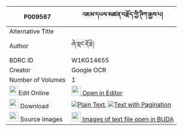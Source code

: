 |P009567|འཇམ་དཔལ་མཚན་བརྗོད་ཀྱི་ཊིཀ་རྒྱས་པ། 
| --- | --- 
|Alternative Title |
|Author| ཞེ་སྡང་རྡོ་རྗེ།
|BDRC ID | W1KG14655
|Creator | Google OCR
|Number of Volumes| 1
|<img width="25" src="https://img.icons8.com/color/25/000000/edit-property.png">Edit Online| [<img width="25" src="https://avatars.githubusercontent.com/u/45091458?s=200&v=4"> Open in Editor](http://editor.openpecha.org/P009567)
|<img width="25" src="https://img.icons8.com/fluent/48/000000/download-2.png"/>  Download | [![](https://img.icons8.com/color/20/000000/txt.png)Plain Text](https://github.com/Openpecha/P009567/releases/download/v1/jampal_tsen_jo_kyi_tika(?)_gye_plain_P009567.zip), [![](https://img.icons8.com/color/20/000000/txt.png)Text with Pagination](https://github.com/Openpecha/P009567/releases/download/v1/jampal_tsen_jo_kyi_tika(?)_gye_pages_P009567.zip)
|<img width="25" src="https://img.icons8.com/plasticine/100/000000/pictures-folder.png"/>  Source Images | [<img width="25" src="https://library.bdrc.io/icons/BUDA-small.svg"> Images of text file open in BUDA](https://library.bdrc.io/show/bdr:W1KG14655)